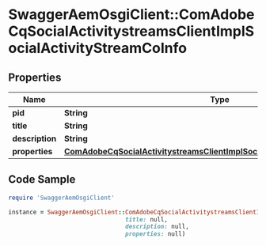 # SwaggerAemOsgiClient::ComAdobeCqSocialActivitystreamsClientImplSocialActivityStreamCoInfo

## Properties

Name | Type | Description | Notes
------------ | ------------- | ------------- | -------------
**pid** | **String** |  | [optional] 
**title** | **String** |  | [optional] 
**description** | **String** |  | [optional] 
**properties** | [**ComAdobeCqSocialActivitystreamsClientImplSocialActivityStreamCoProperties**](ComAdobeCqSocialActivitystreamsClientImplSocialActivityStreamCoProperties.md) |  | [optional] 

## Code Sample

```ruby
require 'SwaggerAemOsgiClient'

instance = SwaggerAemOsgiClient::ComAdobeCqSocialActivitystreamsClientImplSocialActivityStreamCoInfo.new(pid: null,
                                 title: null,
                                 description: null,
                                 properties: null)
```



